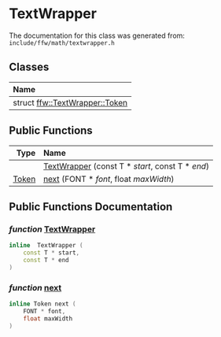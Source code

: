 TextWrapper
===================================


The documentation for this class was generated from: `include/ffw/math/textwrapper.h`



## Classes

| Name |
|:-----|
| struct [ffw::TextWrapper::Token](ffw_TextWrapper_Token.html) |


## Public Functions

| Type | Name |
| -------: | :------- |
|   | [TextWrapper](#3deafe46) (const T * _start_, const T * _end_)  |
|  [Token](ffw_TextWrapper_Token.html) | [next](#d985438a) (FONT * _font_, float _maxWidth_)  |


## Public Functions Documentation

### _function_ <a id="3deafe46" href="#3deafe46">TextWrapper</a>

```cpp
inline  TextWrapper (
    const T * start,
    const T * end
) 
```



### _function_ <a id="d985438a" href="#d985438a">next</a>

```cpp
inline Token next (
    FONT * font,
    float maxWidth
) 
```





